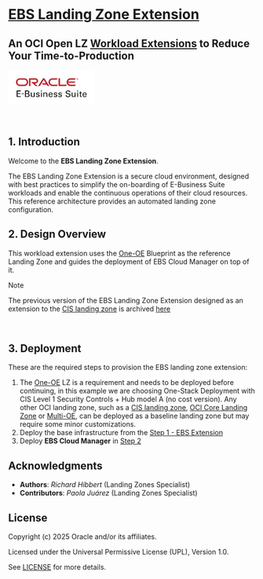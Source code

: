 
# **[EBS Landing Zone Extension](#)**
## **An OCI Open LZ [Workload Extensions](#) to Reduce Your Time-to-Production**
 <img src="../../commons/images/icon_ebs.jpg" height="70">

&nbsp; 

## **1. Introduction**
Welcome to the **EBS Landing Zone Extension**.

The EBS Landing Zone Extension is a secure cloud environment, designed with best practices to simplify the on-boarding of E-Business Suite workloads and enable the continuous operations of their cloud resources. This reference architecture provides an automated landing zone configuration.
&nbsp;

## **2. Design Overview**
This workload extension uses the [One-OE](https://github.com/oci-landing-zones/terraform-oci-open-lz/tree/master/blueprints/one-oe) Blueprint as the reference Landing Zone and guides the deployment of EBS Cloud Manager on top of it.

> [!NOTE]
> The previous version of the EBS Landing Zone Extension designed as an extension to the [CIS landing zone](https://github.com/oci-landing-zones/oci-cis-landingzone-quickstart) is archived [here](0_archive)

&nbsp;

## **3. Deployment**

These are the required steps to provision the EBS landing zone extension:

 1. The [One-OE](https://github.com/oci-landing-zones/terraform-oci-open-lz/tree/master/blueprints/one-oe) LZ is a requirement and needs to be deployed before continuing, in this example we are choosing One-Stack Deployment with CIS Level 1 Security Controls + Hub model A (no cost version). Any other OCI landing zone, such as a [CIS landing zone](https://github.com/oci-landing-zones/oci-cis-landingzone-quickstart), [OCI Core Landing Zone](https://github.com/oci-landing-zones/terraform-oci-core-landingzone) or [Multi-OE](https://github.com/oci-landing-zones/oci-landing-zone-operating-entities/tree/master/blueprints/multi-oe/generic_v1/runtime), can be deployed as a baseline landing zone but may require some minor customizations.
 2. Deploy the base infrastructure from the [Step 1 - EBS Extension](1_ebs_extension/)
 3. Deploy **EBS Cloud Manager** in [Step 2](2_ebscm/)

## Acknowledgments <!-- omit from toc -->
* **Authors**: *Richard Hibbert* (Landing Zones Specialist) 
* **Contributors**: *Paola Juárez* (Landing Zones Specialist)
&nbsp;

## License <!-- omit from toc -->

Copyright (c) 2025 Oracle and/or its affiliates.

Licensed under the Universal Permissive License (UPL), Version 1.0.

See [LICENSE](/LICENSE) for more details.